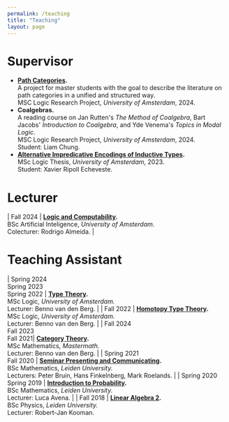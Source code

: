 ```yaml
---
permalink: /teaching
title: "Teaching"
layout: page
---
```


# Supervisor

- **[Path Categories](/path_categories.md).** \
    A project for master students with the goal to describe the literature on path categories in a unified and structured way. \
    MSC Logic Research Project, *University of Amsterdam*, 2024.
- **Coalgebras.** \
    A reading course on Jan Rutten's *The Method of Coalgebra*, Bart Jacobs' *Introduction to Coalgebra*, and Yde Venema's *Topics in Modal Logic*. \
    MSC Logic Research Project, *University of Amsterdam*, 2024. \
    Student: Liam Chung.
- **[Alternative Impredicative Encodings of Inductive Types](https://msclogic.illc.uva.nl/current-students/graduation/Defenses-2023/).** \
    MSc Logic Thesis, *University of Amsterdam*, 2023. \
    Student: Xavier Ripoll Echeveste.

# Lecturer

| Fall 2024 | **[Logic and Computability](https://studiegids.uva.nl/xmlpages/page/2024-2025/zoek-vak/vak/119724).** <br/> BSc Artificial Inteligence, *University of Amsterdam.* <br/> Colecturer: Rodrigo Almeida. |

# Teaching Assistant

| Spring 2024 <br/> Spring 2023 <br/> Spring 2022 | **[Type Theory](https://coursecatalogue.uva.nl/xmlpages/page/2023-2024-en/search-course/course/110132).** <br/> MSc Logic, *University of Amsterdam.* <br/> Lecturer: Benno van den Berg. |
| Fall 2022 | **[Homotopy Type Theory](https://homotopytypetheory.org/).** <br/> MSc Logic, *University of Amsterdam.* <br/> Lecturer: Benno van den Berg. |
| Fall 2024 <br/> Fall 2023 <br/> Fall 2021| **[Category Theory](https://elo.mastermath.nl/mod/page/view.php?id=333).** <br/> MSc Mathematics, *Mastermath.* <br/> Lecturer: Benno van den Berg. |
| Spring 2021 <br/> Fall 2020 | **[Seminar Presenting and Communicating](https://studiegids.universiteitleiden.nl/en/courses/99656/seminarium-presenteren-en-communiceren).** <br/> BSc Mathematics, *Leiden University.* <br/> Lecturers: Peter Bruin, Hans Finkelnberg, Mark Roelands. |
| Spring 2020 <br/> Spring 2019 | **[Introduction to Probability](https://studiegids.universiteitleiden.nl/en/courses/99621/inleiding-kansrekening).** <br/> BSc Mathematics, *Leiden University.* <br/> Lecturer: Luca Avena. |
| Fall 2018 | **[Linear Algebra 2](https://studiegids.universiteitleiden.nl/en/courses/81761/lineaire-algebra-2-na).** <br/> BSc Physics, *Leiden University.* <br/> Lecturer: Robert-Jan Kooman.